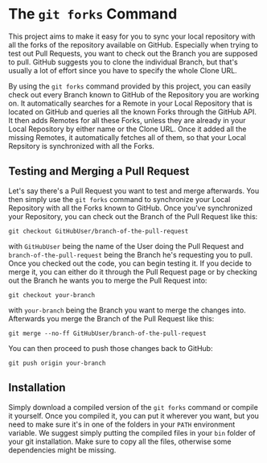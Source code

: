 # The `git forks` Command

This project aims to make it easy for you to sync your local repository with all the forks of the repository available on GitHub. Especially when trying to test out Pull Requests, you want to check out the Branch you are supposed to pull. GitHub suggests you to clone the individual Branch, but that's usually a lot of effort since you have to specify the whole Clone URL.

By using the `git forks` command provided by this project, you can easily check out every Branch known to GitHub of the Repository you are working on. It automatically searches for a Remote in your Local Repository that is located on GitHub and queries all the known Forks through the GitHub API. It then adds Remotes for all these Forks, unless they are already in your Local Repository by either name or the Clone URL. Once it added all the missing Remotes, it automatically fetches all of them, so that your Local Repsitory is synchronized with all the Forks.

## Testing and Merging a Pull Request

Let's say there's a Pull Request you want to test and merge afterwards. You then simply use the `git forks` command to synchronize your Local Repository with all the Forks known to GitHub. Once you've synchronized your Repository, you can check out the Branch of the Pull Request like this:
```
git checkout GitHubUser/branch-of-the-pull-request
```
with `GitHubUser` being the name of the User doing the Pull Request and `branch-of-the-pull-request` being the Branch he's requesting you to pull. Once you checked out the code, you can begin testing it. If you decide to merge it, you can either do it through the Pull Request page or by checking out the Branch he wants you to merge the Pull Request into:
```
git checkout your-branch
```
with `your-branch` being the Branch you want to merge the changes into. Afterwards you merge the Branch of the Pull Request like this:
```
git merge --no-ff GitHubUser/branch-of-the-pull-request
```
You can then proceed to push those changes back to GitHub:
```
git push origin your-branch
```

## Installation

Simply download a compiled version of the `git forks` command or compile it yourself. Once you compiled it, you can put it wherever you want, but you need to make sure it's in one of the folders in your `PATH` environment variable.  We suggest simply putting the compiled files in your `bin` folder of your git installation. Make sure to copy all the files, otherwise some dependencies might be missing.
